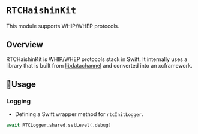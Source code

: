 # ``RTCHaishinKit``
This module supports WHIP/WHEP protocols.

## Overview
RTCHaishinKit is WHIP/WHEP protocols stack in Swift. It internally uses a library that is built from [libdatachannel](https://github.com/paullouisageneau/libdatachannel) and converted into an xcframework.

## 📓Usage
### Logging
- Defining a Swift wrapper method for `rtcInitLogger`.
```swift
await RTCLogger.shared.setLevel(.debug)
```

